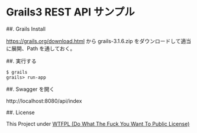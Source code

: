 # Grails3 REST API サンプル

##. Grails Install
 
https://grails.org/download.html から grails-3.1.6.zip をダウンロードして適当に展開、Path を通しておく。

##. 実行する

```
$ grails
grails> run-app
```
##. Swagger を開く

http://localhost:8080/api/index

##. License

This Project under [WTFPL (Do What The Fuck You Want To Public License)](https://github.com/nohshima/grails3-rest-api/blob/master/LICENSE.txt)
 

